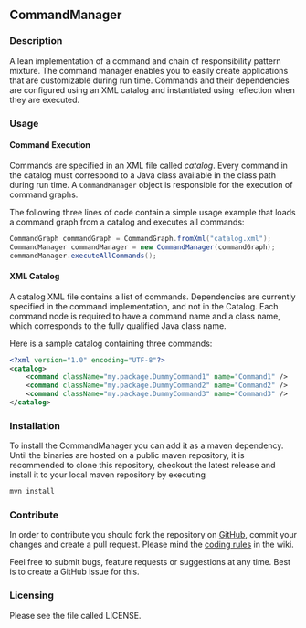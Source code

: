 ## CommandManager

### Description

A lean implementation of a command and chain of responsibility pattern mixture. The command manager enables you to easily create applications that are customizable during run time. Commands and their dependencies are configured using an XML catalog and instantiated using reflection when they are executed.

### Usage

#### Command Execution

Commands are specified in an XML file called *catalog*. Every command in the catalog must correspond to a Java class available in the class path during run time. A `CommandManager` object is responsible for the execution of command graphs.

The following three lines of code contain a simple usage example that loads a command graph from a catalog and executes all commands:
```java
CommandGraph commandGraph = CommandGraph.fromXml("catalog.xml");
CommandManager commandManager = new CommandManager(commandGraph);
commandManager.executeAllCommands();
```

#### XML Catalog

A catalog XML file contains a list of commands. Dependencies are currently specified in the command implementation, and not in the Catalog. Each command node is required to have a command name and a class name, which corresponds to the fully qualified Java class name.

Here is a sample catalog containing three commands:
```xml
<?xml version="1.0" encoding="UTF-8"?>
<catalog>
	<command className="my.package.DummyCommand1" name="Command1" />
	<command className="my.package.DummyCommand2" name="Command2" />
	<command className="my.package.DummyCommand3" name="Command3" />
</catalog>
```

### Installation

To install the CommandManager you can add it as a maven dependency. Until the binaries are hosted on a public maven repository, it is recommended to clone this repository, checkout the latest release and install it to your local maven repository by executing 

```sh
mvn install
```

### Contribute

In order to contribute you should fork the repository on [GitHub](https://github.com/hinneburg/CommandManager), commit your changes and create a pull request. Please mind the [coding rules](https://github.com/hinneburg/CommandManager/wiki/Coding-Rules) in the wiki.

Feel free to submit bugs, feature requests or suggestions at any time. Best is to create a GitHub issue for this.

### Licensing

Please see the file called LICENSE.
